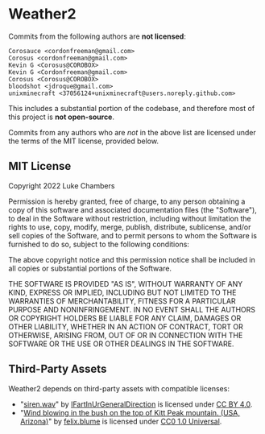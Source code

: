 # Weather2

Commits from the following authors are **not licensed**:

```
Corosauce <cordonfreeman@gmail.com>
Corosus <cordonfreeman@gmail.com>
Kevin G <Corosus@COROBOX>
Kevin G <Cordonfreeman@gmail.com>
Corosus <Corosus@COROBOX>
bloodshot <jdroque@gmail.com>
unixminecraft <37056124+unixminecraft@users.noreply.github.com>
```

This includes a substantial portion of the codebase, and therefore most of this project is **not open-source**.

Commits from any authors who are *not* in the above list are licensed under the terms of the MIT license, provided below.

## MIT License

Copyright 2022 Luke Chambers

Permission is hereby granted, free of charge, to any person obtaining a copy of this software and associated documentation files (the "Software"), to deal in the Software without restriction, including without limitation the rights to use, copy, modify, merge, publish, distribute, sublicense, and/or sell copies of the Software, and to permit persons to whom the Software is furnished to do so, subject to the following conditions:

The above copyright notice and this permission notice shall be included in all copies or substantial portions of the Software.

THE SOFTWARE IS PROVIDED "AS IS", WITHOUT WARRANTY OF ANY KIND, EXPRESS OR IMPLIED, INCLUDING BUT NOT LIMITED TO THE WARRANTIES OF MERCHANTABILITY, FITNESS FOR A PARTICULAR PURPOSE AND NONINFRINGEMENT. IN NO EVENT SHALL THE AUTHORS OR COPYRIGHT HOLDERS BE LIABLE FOR ANY CLAIM, DAMAGES OR OTHER LIABILITY, WHETHER IN AN ACTION OF CONTRACT, TORT OR OTHERWISE, ARISING FROM, OUT OF OR IN CONNECTION WITH THE SOFTWARE OR THE USE OR OTHER DEALINGS IN THE SOFTWARE.

## Third-Party Assets

Weather2 depends on third-party assets with compatible licenses:

* "[siren.wav](https://freesound.org/people/IFartInUrGeneralDirection/sounds/46092/)" by [IFartInUrGeneralDirection](https://freesound.org/people/IFartInUrGeneralDirection/) is licensed under [CC BY 4.0](https://creativecommons.org/licenses/by/4.0/).
* "[Wind blowing in the bush on the top of Kitt Peak mountain. (USA, Arizona)](https://freesound.org/people/felix.blume/sounds/135193/)" by [felix.blume](https://freesound.org/people/felix.blume/) is licensed under [CC0 1.0 Universal](https://creativecommons.org/publicdomain/zero/1.0/).

